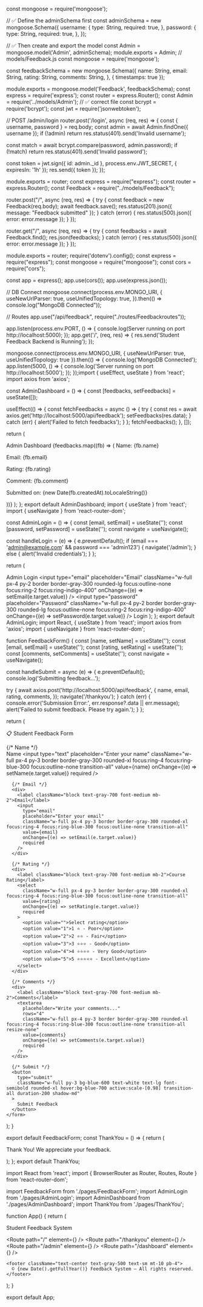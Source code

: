 const mongoose = require('mongoose');

// ✅ Define the adminSchema first const adminSchema = new mongoose.Schema({ username: { type: String, required: true, }, password: { type: String, required: true, }, });

// ✅ Then create and export the model const Admin = mongoose.model('Admin', adminSchema); module.exports = Admin; // models/Feedback.js const mongoose = require('mongoose');

const feedbackSchema = new mongoose.Schema({ name: String, email: String, rating: String, comments: String, }, { timestamps: true });

module.exports = mongoose.model('Feedback', feedbackSchema); const express = require('express'); const router = express.Router(); const Admin = require('../models/Admin'); // ✅ correct file const bcrypt = require('bcrypt'); const jwt = require('jsonwebtoken');

// POST /admin/login router.post('/login', async (req, res) => { const { username, password } = req.body; const admin = await Admin.findOne({ username }); if (!admin) return res.status(401).send('Invalid username');

const match = await bcrypt.compare(password, admin.password); if (!match) return res.status(401).send('Invalid password');

const token = jwt.sign({ id: admin._id }, process.env.JWT_SECRET, { expiresIn: '1h' }); res.send({ token }); });

module.exports = router; const express = require("express"); const router = express.Router(); const Feedback = require("../models/Feedback");

router.post("/", async (req, res) => { try { const feedback = new Feedback(req.body); await feedback.save(); res.status(201).json({ message: "Feedback submitted" }); } catch (error) { res.status(500).json({ error: error.message }); } });

router.get("/", async (req, res) => { try { const feedbacks = await Feedback.find(); res.json(feedbacks); } catch (error) { res.status(500).json({ error: error.message }); } });

module.exports = router; require('dotenv').config(); const express = require("express"); const mongoose = require("mongoose"); const cors = require("cors");

const app = express(); app.use(cors()); app.use(express.json());

// DB Connect mongoose.connect(process.env.MONGO_URI, { useNewUrlParser: true, useUnifiedTopology: true, }).then(() => console.log("MongoDB Connected"));

// Routes app.use("/api/feedback", require("./routes/Feedbackroutes"));

app.listen(process.env.PORT, () => { console.log(Server running on port http://localhost:5000); }); app.get('/', (req, res) => { res.send('Student Feedback Backend is Running'); });

mongoose.connect(process.env.MONGO_URI, { useNewUrlParser: true, useUnifiedTopology: true }).then(() => { console.log('MongoDB Connected'); app.listen(5000, () => { console.log('Server running on port http://localhost:5000'); }); });import { useEffect, useState } from 'react'; import axios from 'axios';

const AdminDashboard = () => { const [feedbacks, setFeedbacks] = useState([]);

useEffect(() => { const fetchFeedbacks = async () => { try { const res = await axios.get('http://localhost:5000/api/feedback'); setFeedbacks(res.data); } catch (err) { alert('Failed to fetch feedbacks'); } }; fetchFeedbacks(); }, []);

return (

Admin Dashboard
{feedbacks.map((fb) => (
Name: {fb.name}

Email: {fb.email}

Rating: {fb.rating}

Comment: {fb.comment}

Submitted on: {new Date(fb.createdAt).toLocaleString()}

))}
); };
export default AdminDashboard; import { useState } from 'react'; import { useNavigate } from 'react-router-dom';

const AdminLogin = () => { const [email, setEmail] = useState(''); const [password, setPassword] = useState(''); const navigate = useNavigate();

const handleLogin = (e) => { e.preventDefault(); if (email === 'admin@example.com' && password === 'admin123') { navigate('/admin'); } else { alert('Invalid credentials'); } };

return (

Admin Login
<input type="email" placeholder="Email" className="w-full px-4 py-2 border border-gray-300 rounded-lg focus:outline-none focus:ring-2 focus:ring-indigo-400" onChange={(e) => setEmail(e.target.value)} /> <input type="password" placeholder="Password" className="w-full px-4 py-2 border border-gray-300 rounded-lg focus:outline-none focus:ring-2 focus:ring-indigo-400" onChange={(e) => setPassword(e.target.value)} /> Login
); };
export default AdminLogin; import React, { useState } from 'react'; import axios from 'axios'; import { useNavigate } from 'react-router-dom';

function FeedbackForm() { const [name, setName] = useState(''); const [email, setEmail] = useState(''); const [rating, setRating] = useState(''); const [comments, setComments] = useState(''); const navigate = useNavigate();

const handleSubmit = async (e) => { e.preventDefault(); console.log('Submitting feedback...');

try {
  await axios.post('http://localhost:5000/api/feedback', {
    name,
    email,
    rating,
    comments,
  });
  navigate('/thankyou');
} catch (err) {
  console.error('Submission Error:', err.response?.data || err.message);
  alert('Failed to submit feedback. Please try again.');
}
};

return (

📋 Student Feedback Form
    <form onSubmit={handleSubmit} className="space-y-6">
      {/* Name */}
      <div>
        <label className="block text-gray-700 font-medium mb-2">Name</label>
        <input
          type="text"
          placeholder="Enter your name"
          className="w-full px-4 py-3 border border-gray-300 rounded-xl focus:ring-4 focus:ring-blue-300 focus:outline-none transition-all"
          value={name}
          onChange={(e) => setName(e.target.value)}
          required
        />
      </div>

      {/* Email */}
      <div>
        <label className="block text-gray-700 font-medium mb-2">Email</label>
        <input
          type="email"
          placeholder="Enter your email"
          className="w-full px-4 py-3 border border-gray-300 rounded-xl focus:ring-4 focus:ring-blue-300 focus:outline-none transition-all"
          value={email}
          onChange={(e) => setEmail(e.target.value)}
          required
        />
      </div>

      {/* Rating */}
      <div>
        <label className="block text-gray-700 font-medium mb-2">Course Rating</label>
        <select
          className="w-full px-4 py-3 border border-gray-300 rounded-xl focus:ring-4 focus:ring-blue-300 focus:outline-none transition-all"
          value={rating}
          onChange={(e) => setRating(e.target.value)}
          required
        >
          <option value="">Select rating</option>
          <option value="1">1 ⭐ - Poor</option>
          <option value="2">2 ⭐⭐ - Fair</option>
          <option value="3">3 ⭐⭐⭐ - Good</option>
          <option value="4">4 ⭐⭐⭐⭐ - Very Good</option>
          <option value="5">5 ⭐⭐⭐⭐⭐ - Excellent</option>
        </select>
      </div>

      {/* Comments */}
      <div>
        <label className="block text-gray-700 font-medium mb-2">Comments</label>
        <textarea
          placeholder="Write your comments..."
          rows="4"
          className="w-full px-4 py-3 border border-gray-300 rounded-xl focus:ring-4 focus:ring-blue-300 focus:outline-none transition-all resize-none"
          value={comments}
          onChange={(e) => setComments(e.target.value)}
          required
        />
      </div>

      {/* Submit */}
      <button
        type="submit"
        className="w-full py-3 bg-blue-600 text-white text-lg font-semibold rounded-xl hover:bg-blue-700 active:scale-[0.98] transition-all duration-200 shadow-md"
      >
        Submit Feedback
      </button>
    </form>
  </div>
</div>
); }

export default FeedbackForm; const ThankYou = () => { return (

Thank You!
We appreciate your feedback.

); };
export default ThankYou;

import React from 'react'; import { BrowserRouter as Router, Routes, Route } from 'react-router-dom';

import FeedbackForm from './pages/FeedbackForm'; import AdminLogin from './pages/AdminLogin'; import AdminDashboard from './pages/AdminDashboard'; import ThankYou from './pages/ThankYou';

function App() { return (

Student Feedback System
    <main className="max-w-4xl mx-auto px-4">
      <Routes>
        <Route path="/" element={<FeedbackForm />} />
        <Route path="/thankyou" element={<ThankYou />} />
        <Route path="/admin" element={<AdminLogin />} />
        <Route path="/dashboard" element={<AdminDashboard />} />
      </Routes>
    </main>

    <footer className="text-center text-gray-500 text-sm mt-10 pb-4">
      © {new Date().getFullYear()} Feedback System — All rights reserved.
    </footer>
  </Router>
</div>
); }

export default App;
